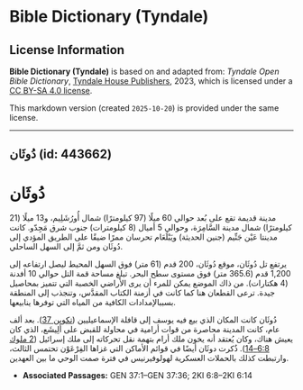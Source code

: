 # Bible Dictionary (Tyndale)

## License Information

**Bible Dictionary (Tyndale)** is based on and adapted from: _Tyndale Open Bible Dictionary_, [Tyndale House Publishers](https://tyndaleopenresources.com/), 2023, which is licensed under a [CC BY-SA 4.0 license](https://creativecommons.org/licenses/by-sa/4.0/legalcode.en).

This markdown version (created `2025-10-20`) is provided under the same license.



--------------------------------

## دُوثَان (id: 443662)

دُوثَان
=======

مدينة قديمة تقع على بُعد حوالي 60 ميلًا (97 كيلومترًا) شمال أُورُشَلِيم، و13 ميلًا (21 كيلومترًا) شمال مدينة السَّامِرَة، وحوالي 5 أميال (8 كيلومترات) جنوب شرق مَجِدّو. كانت مدينتا عَيْن جَنِّيم (جنين الحديثة) ويَبْلَعَام تحرسان ممرًا ضيقًا على الطريق المؤدي إلى دُوثَان ومن ثمَّ إلى السهل الساحلي.

يرتفع تل دُوثَان، موقع دُوثَان، 200 قدم (61 متر) فوق السهل المحيط ليصل ارتفاعه إلى 1,200 قدم (365\.6 متر) فوق مستوى سطح البحر. تبلغ مساحة قمة التل حوالي 10 أفدنة (4 هكتارات). من ذاك الموضع يمكن للمرء أن يرى الأراضي الخصبة التي تتميز بمحاصيل جيدة. ترعى القطعان هنا كما كانت في أزمنة الكتاب المقدَّس، وتنجذب إلى المنطقة بسببالإمدادات الكافية من المياه التي توفرها ينابيعها.

دُوثَان كانت المكان الذي بيع فيه يوسف إلى قافلة الإسماعيليين ([تكوين 37](https://ref.ly/Gen37:1-Gen37:36)). بعد ألف عام، كانت المدينة محاصرة من قوات أرامية في محاولة للقبض على أَلِيشَع، الذي كان يعيش هناك، وكان يُعتقد أنه يخون ملك أرام بتهمة نقل تحركاته إلى ملك إسرائيل ([2 ملوك 6:8–14](https://ref.ly/2Kgs6:8-2Kgs6:14)). ذُكرت دوثَان أيضًا في قوائم الأماكن التي غزاها الفِرْعَوْن تحتمس الثالث، وارتبطت كذلك بالحملات العسكرية لهولوفيرنيس في فترة صمت الوحي ما بين العهدين.

* **Associated Passages:** GEN 37:1–GEN 37:36; 2KI 6:8–2KI 6:14

